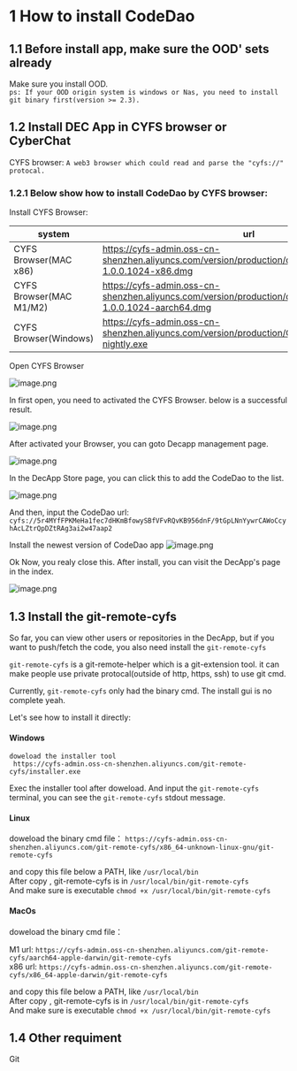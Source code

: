 

# 1 How to install CodeDao

## 1.1 Before install app, make sure the OOD' sets already

Make sure you install OOD.    
`ps: If your OOD origin system is windows or Nas, you need to install git binary first(version >= 2.3).`

## 1.2 Install DEC App in CYFS browser or CyberChat
CYFS browser: `A web3 browser which could read and parse the "cyfs://" protocal.`



### 1.2.1 Below show how to install CodeDao by CYFS browser:

Install CYFS Browser:

|  system   | url  |
|  ----  | ----  |
| CYFS Browser(MAC x86)  | https://cyfs-admin.oss-cn-shenzhen.aliyuncs.com/version/production/cyfs-browser-1.0.0.1024-x86.dmg	 |
| CYFS Browser(MAC M1/M2)  | https://cyfs-admin.oss-cn-shenzhen.aliyuncs.com/version/production/cyfs-browser-1.0.0.1024-aarch64.dmg |
| CYFS Browser(Windows)	  | https://cyfs-admin.oss-cn-shenzhen.aliyuncs.com/version/production/Cyfs_Browser_1.0.0.283-nightly.exe	 |



Open CYFS Browser

![image.png](https://cyfs-admin.oss-cn-shenzhen.aliyuncs.com/document/cyfs%20browser.jpg)

In first open, you need to activated the CYFS Browser. below is a successful result.

![image.png](https://cyfs-admin.oss-cn-shenzhen.aliyuncs.com/document/cyfs%20browser2.jpg)


After activated your Browser, you can goto Decapp management page.

![image.png](https://cyfs-admin.oss-cn-shenzhen.aliyuncs.com/document/cyfs%20browser3.jpg)

In the DecApp Store page, you can click this to add the CodeDao to the list.

![image.png](https://cyfs-admin.oss-cn-shenzhen.aliyuncs.com/document/cyfs%20browser4.jpg)

And then, input the CodeDao url: `cyfs://5r4MYfFPKMeHa1fec7dHKmBfowySBfVFvRQvKB956dnF/9tGpLNnYywrCAWoCcyhAcLZtrQpDZtRAg3ai2w47aap2`

Install the newest version of CodeDao app
![image.png](https://cyfs-admin.oss-cn-shenzhen.aliyuncs.com/document/cyfs%20browser5.jpg)

Ok Now, you realy close this. After install, you can visit the DecApp's page in the index.

![image.png](https://cyfs-admin.oss-cn-shenzhen.aliyuncs.com/document/cyfs%20browser6.jpg)


<!-- --- -->
<!-- `ps: 需要注意的是，每个版本的DEC App都有各自对应的service和页面。你可以通过切换版本来访问对应的页面。可以访问历史版本，这是 CYFS DEC APP的一个特性。不过对应CYFS Git来说，默认使用最新的版本即可。` -->

## 1.3 Install the git-remote-cyfs
So far, you can view other users or repositories in the DecApp, but if you want to push/fetch the code, you also need install the `git-remote-cyfs`   

`git-remote-cyfs` is a git-remote-helper which is a git-extension tool. it can make people use private protocal(outside of http, https, ssh) to use git cmd.

Currently, `git-remote-cyfs` only had the binary cmd. The install gui is no complete yeah.


Let's see how to install it directly:

#### Windows
```
doweload the installer tool
 https://cyfs-admin.oss-cn-shenzhen.aliyuncs.com/git-remote-cyfs/installer.exe
```
Exec the installer tool after doweload.
And input the `git-remote-cyfs` terminal, you can see the `git-remote-cyfs` stdout message.


#### Linux
doweload the binary cmd file：
 `https://cyfs-admin.oss-cn-shenzhen.aliyuncs.com/git-remote-cyfs/x86_64-unknown-linux-gnu/git-remote-cyfs`  

and copy this file below a PATH, like `/usr/local/bin`  
After copy , git-remote-cyfs is in  `/usr/local/bin/git-remote-cyfs`  
And make sure is executable  `chmod +x /usr/local/bin/git-remote-cyfs`  




#### MacOs
doweload the binary cmd file：

M1  url: `https://cyfs-admin.oss-cn-shenzhen.aliyuncs.com/git-remote-cyfs/aarch64-apple-darwin/git-remote-cyfs`    
x86 url: `https://cyfs-admin.oss-cn-shenzhen.aliyuncs.com/git-remote-cyfs/x86_64-apple-darwin/git-remote-cyfs`  

and copy this file below a PATH, like `/usr/local/bin`  
After copy , git-remote-cyfs is in  `/usr/local/bin/git-remote-cyfs`  
And make sure is executable  `chmod +x /usr/local/bin/git-remote-cyfs`  





## 1.4 Other requiment
Git


